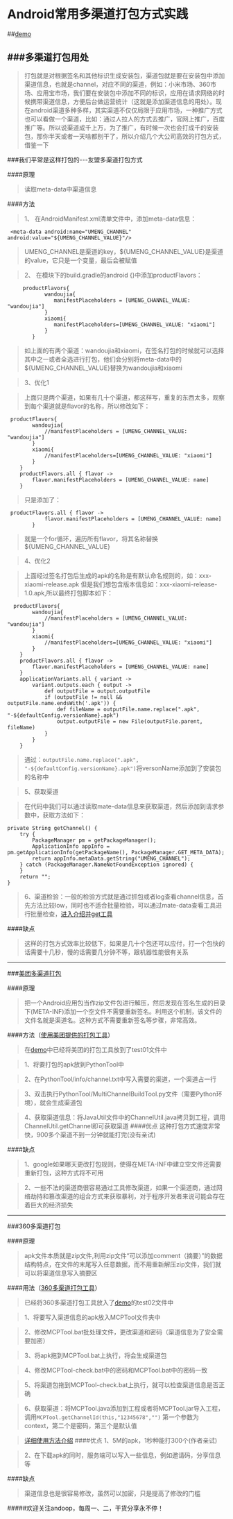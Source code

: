 # Android常用多渠道打包方式实践

##[demo](https://github.com/andoop/ApkPackTest)

###多渠道打包用处
---
>打包就是对根据签名和其他标识生成安装包，渠道包就是要在安装包中添加渠道信息，也就是channel，对应不同的渠道，例如：小米市场、360市场、应用宝市场，我们要在安装包中添加不同的标识，应用在请求网络的时候携带渠道信息，方便后台做运营统计（这就是添加渠道信息的用处）。现在android渠道多种多样，其实渠道不仅仅局限于应用市场，一种推广方式也可以看做一个渠道，比如：通过人拉人的方式去推广，官网上推广，百度推广等。所以说渠道成千上万，为了推广，有时候一次也会打成千的安装包，那你半天或者一天啥都别干了，所以介绍几个大公司高效的打包方式，借鉴一下

###我们平常是这样打包的---友盟多渠道打包方式

####原理

>读取meta-data中渠道信息

####方法

>1、 在AndroidManifest.xml清单文件中，添加meta-data信息：

 	 <meta-data android:name="UMENG_CHANNEL" android:value="${UMENG_CHANNEL_VALUE}"/>

>UMENG_CHANNEL是渠道的key，${UMENG_CHANNEL_VALUE}是渠道的value，它只是一个变量，最后会被赋值

>2、 在模块下的build.gradle的android {}中添加productFlavors：


		 productFlavors{
		        wandoujia{
		           manifestPlaceholders = [UMENG_CHANNEL_VALUE: "wandoujia"]
		        }
		        xiaomi{
		           manifestPlaceholders=[UMENG_CHANNEL_VALUE: "xiaomi"]
		        }
		    }
	
>如上面的有两个渠道：wandoujia和xiaomi，在签名打包的时候就可以选择其中之一或者全选进行打包，他们会分别将meta-data中的${UMENG_CHANNEL_VALUE}替换为wandoujia和xiaomi

>3、优化1

>上面只是两个渠道，如果有几十个渠道，都这样写，重复的东西太多，观察到每个渠道就是flavor的名称，所以修改如下：

	 productFlavors{
	        wandoujia{
	            //manifestPlaceholders = [UMENG_CHANNEL_VALUE: "wandoujia"]
	        }
	        xiaomi{
	            //manifestPlaceholders=[UMENG_CHANNEL_VALUE: "xiaomi"]
	        }
	    }
	    productFlavors.all { flavor ->
	        flavor.manifestPlaceholders = [UMENG_CHANNEL_VALUE: name]
	    }

>只是添加了：

	 productFlavors.all { flavor ->
		        flavor.manifestPlaceholders = [UMENG_CHANNEL_VALUE: name]
		    }
>就是一个for循环，遍历所有flavor，将其名称替换${UMENG_CHANNEL_VALUE}

>4、优化2

>上面经过签名打包后生成的apk的名称是有默认命名规则的，如：xxx-xiaomi-release.apk
>但是我们想包含版本信息如：xxx-xiaomi-release-1.0.apk,所以最终打包脚本如下：

	  productFlavors{
	        wandoujia{
	            //manifestPlaceholders = [UMENG_CHANNEL_VALUE: "wandoujia"]
	        }
	        xiaomi{
	            //manifestPlaceholders=[UMENG_CHANNEL_VALUE: "xiaomi"]
	        }
	    }
	    productFlavors.all { flavor ->
	        flavor.manifestPlaceholders = [UMENG_CHANNEL_VALUE: name]
	    }
	    applicationVariants.all { variant ->
	        variant.outputs.each { output ->
	            def outputFile = output.outputFile
	            if (outputFile != null && outputFile.name.endsWith('.apk')) {
	                def fileName = outputFile.name.replace(".apk", "-${defaultConfig.versionName}.apk")
	                output.outputFile = new File(outputFile.parent, fileName)
	            }
	        }
	    }

>通过：`outputFile.name.replace(".apk", "-${defaultConfig.versionName}.apk")`将versonName添加到了安装包的名称中

>5、获取渠道

>在代码中我们可以通过读取mate-data信息来获取渠道，然后添加到请求参数中，获取方法如下：

    private String getChannel() {
        try {
            PackageManager pm = getPackageManager();
            ApplicationInfo appInfo = pm.getApplicationInfo(getPackageName(), PackageManager.GET_META_DATA);
            return appInfo.metaData.getString("UMENG_CHANNEL");
        } catch (PackageManager.NameNotFoundException ignored) {
        }
        return "";
    }

>6、渠道检验：一般的检验方式就是通过抓包或者log查看channel信息，首先方法比较low，同时也不适合批量检验，可以通过mate-data查看工具进行批量检查，[进入介绍并get工具](https://github.com/andoop/Metadatachecker)

####缺点

>这样的打包方式效率比较低下，如果是几十个包还可以应付，打一个包快的话需要十几秒，慢的话需要几分钟不等，跟机器性能很有关系

---

###[美团多渠道打包](http://tech.meituan.com/mt-apk-packaging.html)

####原理

>把一个Android应用包当作zip文件包进行解压，然后发现在签名生成的目录下(META-INF)添加一个空文件不需要重新签名。利用这个机制，该文件的文件名就是渠道名。这种方式不需要重新签名等步骤，非常高效。

####方法（[使用美团提供的打包工具](https://github.com/andoop/AndroidMultiChannelBuildTool)）

>在[demo](https://github.com/andoop/ApkPackTest)中已经将美团的打包工具放到了test01文件中

>1、将要打包的apk放到PythonTool中

>2、在PythonTool/info/channel.txt中写入需要的渠道，一个渠道占一行

>3、双击执行PythonTool/MultiChannelBuildTool.py文件（需要Python环境），就会生成渠道包

>4、获取渠道信息：将JavaUtil文件中的ChannelUtil.java拷贝到工程，调用ChannelUtil.getChannel即可获取渠道
####优点
>这种打包方式速度非常快，900多个渠道不到一分钟就能打完(没有亲试)

####缺点

>1、google如果哪天更改打包规则，使得在META-INF中建立空文件还需要重新打包，这种方式将不可用

>2、一些不法的渠道商很容易通过工具修改渠道，如果一个渠道商，通过网络劫持和篡改渠道的组合方式来获取暴利，对于程序开发者来说可能会存在着巨大的经济损失

---

###360多渠道打包

####原理

>apk文件本质就是zip文件,利用zip文件“可以添加comment（摘要）”的数据结构特点，在文件的末尾写入任意数据，而不用重新解压zip文件，我们就可以将渠道信息写入摘要区

####用法（[360多渠道打包工具](https://github.com/andoop/MultiChannelPackageTool)）

>已经将360多渠道打包工具放入了[demo](https://github.com/andoop/ApkPackTest)的test02文件中

>1、将要写入渠道信息的apk放入MCPTool文件夹中

>2、修改MCPTool.bat批处理文件，更改渠道和密码（渠道信息为了安全需要加密）

>3、将apk拖到MCPTool.bat上执行，将会生成渠道包

>4、修改MCPTool-check.bat中的密码和MCPTool.bat中的密码一致

>5、将渠道包拖到MCPTool-check.bat上执行，就可以检查渠道信息是否正确

>6、获取渠道：将MCPTool.java添加到工程或者将MCPTool.jar导入工程，调用`MCPTool.getChannelId(this,"12345678","")` 第一个参数为context，第二个是密码，第三个是默认值

>[详细使用方法介绍](https://github.com/andoop/MultiChannelPackageTool)
####优点
>1、5M的apk，1秒种能打300个(作者亲试)

>2、在下载apk的同时，服务端可以写入一些信息，例如邀请码，分享信息等

####缺点

>渠道信息也是很容易修改，虽然可以加密，只是提高了修改的门槛

#####欢迎关注andoop，每周一、二，干货分享永不停！